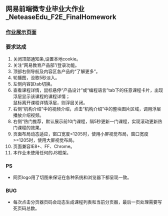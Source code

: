 <h2>网易前端微专业毕业大作业_NeteaseEdu_F2E_FinalHomework</h2>
<a href=""><h3>作业展示页面</h3></a>
<h3>要求达成</h3>
<ol>
<li>关闭顶部通知条,设置本地cookie。</li>
<li>关注“网易教育产品部”/登录功能。</li>
<li>顶部右侧导航及内容区各产品的“了解更多”。</li>
<li>轮播图，没歌5秒淡入。</li>
<li>左侧内容区tab切换。</li>
<li>查看课程详情，鼠标悬停“产品设计”或“编程语言”tab下的任意课程卡片，出现浮层显示该课程的课程详情；<br>鼠标离开课程详情浮层，则浮层关闭。</li>
<li>右侧“机构介绍”中的视频介绍，点击“机构介绍”中的整块图片区域，调用浮层播放介绍视频。</li>
<li>右侧“热门推荐，默认展示前10门课程，隔5秒更新一门课程，实现滚动更新热门课程的效果。</li>
<li>页面布局动态适应，窗口宽度<1205时，使用小屏视觉布局，窗口宽度>=1205时，使用大屏视觉布局。</li>
<li>页面兼容IE8+、FF、Chrome。</li>
<li>本作业未使用任何的JS框架。</li>
</ol>
<h3>PS</h3>
<ul>
<li>网页logo用了切图来保证在各种系统和浏览器下都呈现一致。</li>
</ul>
<h3>BUG</h3>
<ul>
<li>每次点击分页器页码会动态生成课程列表和当前分页器，最后一页处理需要写死页码总数。</li>
</ul>
